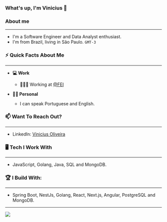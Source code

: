 ### What's up, I'm Vinicius  👋


### About me
___

- I'm a Software Engineer and Data Analyst enthusiast.</u><br>
- I'm from Brazil, living in São Paulo. `GMT-3`

### ⚡ Quick Facts About Me
___

- **💻 Work**

  - 👨🏻‍💻 Working at   <a target="_blank" href="https://portal.fei.edu.br/"> @FEI </a>

- **🙋‍♂️ Personal**

  - I can speak Portuguese and English.
  
### 📫 Want To Reach Out?
___

- LinkedIn:  <a target="_blank" href="https://www.linkedin.com/in/vicevini/"> Vinicius Oliveira </a>
   
### 🖥 Tech I Work With
___
- JavaScript, Golang, Java, SQL and MongoDB. <br>


### 🏆 I Build With:
___

- Spring Boot, NestJs, Golang, React, Next.js, Angular, PostgreSQL and MongoDB. <br> 

___
<a href="https://www.linkedin.com/in/vicevini/"> <img src="https://img.shields.io/badge/LinkedIn-0077B5?style=for-the-badge&logo=linkedin&logoColor=white"/> </a>

<!--

<a href="https://twitter.com/viniciusgg_"><img  src="https://img.shields.io/badge/Twitter-1DA1F2?style=for-the-badge&logo=twitter&logoColor=white"/></a>

```kotlin
object **Vinicius** {
 val name = "Vinicius Oliveira"
 val occupation = "Sofware Engineer"
 
 val learning = "Angular and Flutter"
 val languages = listOf("JavaScript", "SQL", "Python", "Dart", "Java") 
 val frameworks = listOf("Angular", "React", "Flutter") 

}
```



### 📈 Stats
[![My Stats](https://github-readme-stats.vercel.app/api?username=vicevini&show_icons=true&hide_border=true&title_color=bc032b&icon_color=bc032b&text_color=ffffff&bg_color=0a192f&count_private=true&theme=dark)](https://github.com/vicevini?tab=repositories) <br>
[![vicevini](https://github-readme-stats.vercel.app/api/top-langs/?username=vicevini&hide=html&layout=compact&theme=dark)](https://github.com/vicevini/)


-->
